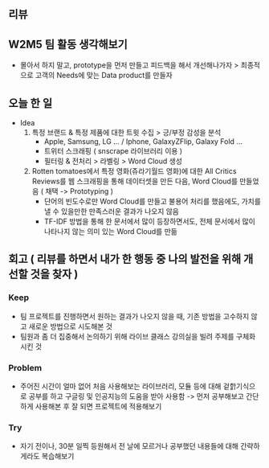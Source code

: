 ## 리뷰

## W2M5 팀 활동 생각해보기
- 몰아서 하지 말고, prototype을 먼저 만들고 피드백을 해서 개선해나가자 > 최종적으로 고객의 Needs에 맞는 Data product를 만들자

## 오늘 한 일
- Idea
  1. 특정 브랜드 & 특정 제품에 대한 트윗 수집 > 긍/부정 감성을 분석
     - Apple, Samsung, LG ... / Iphone, GalaxyZFlip, Galaxy Fold ...
     - 트위터 스크래핑 ( snscrape 라이브러리 이용 )
     - 필터링 & 전처리 > 라벨링 > Word Cloud 생성
  2. Rotten tomatoes에서 특정 영화(쥬라기월드 영화)에 대한 All Critics Reviews를 웹 스크래핑을 통해 데이터셋을 만든 다음, Word Cloud를 만들었음 ( 채택 -> Prototyping )
     - 단어의 빈도수로만 Word Cloud를 만들고 불용어 처리를 했음에도, 가치를 낼 수 있을만한 만족스러운 결과가 나오지 않음
     - TF-IDF 방법을 통해 한 문서에서 많이 등장하면서도, 전체 문서에서 많이 나타나지 않는 의미 있는 Word Cloud를 만듦



## 회고 ( 리뷰를 하면서 내가 한 행동 중 나의 발전을 위해 개선할 것을 찾자 )
  
### Keep
- 팀 프로젝트를 진행하면서 원하는 결과가 나오지 않을 때, 기존 방법을 고수하지 않고 새로운 방법으로 시도해본 것
- 팀원과 좀 더 집중해서 논의하기 위해 라이브 클래스 강의실을 빌려 주제를 구체화시킨 것

### Problem
- 주어진 시간이 얼마 없어 처음 사용해보는 라이브러리, 모듈 등에 대해 겉핡기식으로 공부를 하고 구글링 및 인공지능의 도움을 받아 사용함 -> 먼저 공부해보고 간단하게 사용해본 후 잘 되면 프로젝트에 적용해보기
### Try
- 자기 전이나, 30분 일찍 등원해서 전 날에 모르거나 공부했던 내용들에 대해 간략하게라도 복습해보기
